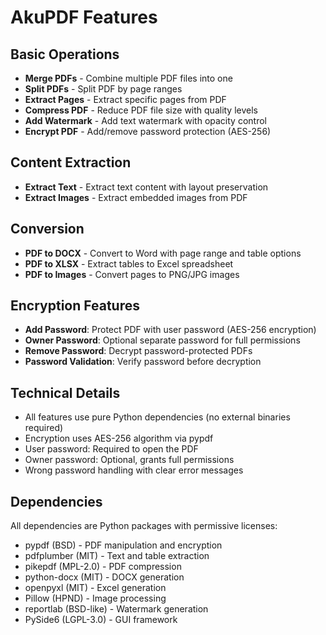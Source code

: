 # AkuPDF Features

## Basic Operations
- **Merge PDFs** - Combine multiple PDF files into one
- **Split PDFs** - Split PDF by page ranges
- **Extract Pages** - Extract specific pages from PDF
- **Compress PDF** - Reduce PDF file size with quality levels
- **Add Watermark** - Add text watermark with opacity control
- **Encrypt PDF** - Add/remove password protection (AES-256)

## Content Extraction
- **Extract Text** - Extract text content with layout preservation
- **Extract Images** - Extract embedded images from PDF

## Conversion
- **PDF to DOCX** - Convert to Word with page range and table options
- **PDF to XLSX** - Extract tables to Excel spreadsheet
- **PDF to Images** - Convert pages to PNG/JPG images

## Encryption Features
- **Add Password**: Protect PDF with user password (AES-256 encryption)
- **Owner Password**: Optional separate password for full permissions
- **Remove Password**: Decrypt password-protected PDFs
- **Password Validation**: Verify password before decryption

## Technical Details
- All features use pure Python dependencies (no external binaries required)
- Encryption uses AES-256 algorithm via pypdf
- User password: Required to open the PDF
- Owner password: Optional, grants full permissions
- Wrong password handling with clear error messages

## Dependencies
All dependencies are Python packages with permissive licenses:
- pypdf (BSD) - PDF manipulation and encryption
- pdfplumber (MIT) - Text and table extraction
- pikepdf (MPL-2.0) - PDF compression
- python-docx (MIT) - DOCX generation
- openpyxl (MIT) - Excel generation
- Pillow (HPND) - Image processing
- reportlab (BSD-like) - Watermark generation
- PySide6 (LGPL-3.0) - GUI framework

